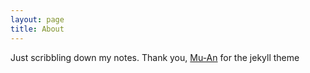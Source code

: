 ```yaml
---
layout: page
title: About
---
```


Just scribbling down my notes.
Thank you, [Mu-An](http://muan.co) for the jekyll theme
